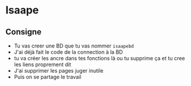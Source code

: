 # Isaape
## Consigne
* Tu vas creer une BD que tu vas nommer `isaapebd`
* J'ai déjà fait le code de la connection à la BD
* tu va créer les ancre dans tes fonctions là ou tu supprime ça et tu cree les liens proprement dit
* J'ai supprimer les pages juger inutile
* Puis on se partage le travail
